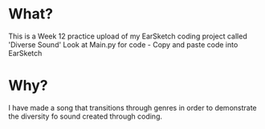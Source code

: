 # What?
This is a Week 12 practice upload of my EarSketch coding project called 'Diverse Sound'
Look at Main.py for code - Copy and paste code into EarSketch

# Why?
I have made a song that transitions through genres in order to demonstrate the diversity fo sound created through coding.
